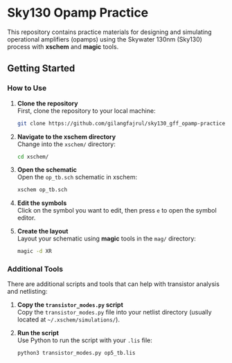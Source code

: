 
# Sky130 Opamp Practice

This repository contains practice materials for designing and simulating operational amplifiers (opamps) using the Skywater 130nm (Sky130) process with **xschem** and **magic** tools.

## Getting Started

### How to Use

1. **Clone the repository**  
   First, clone the repository to your local machine:
   ```bash
   git clone https://github.com/gilangfajrul/sky130_gff_opamp-practice.git
   ```

2. **Navigate to the xschem directory**  
   Change into the `xschem/` directory:
   ```bash
   cd xschem/
   ```

3. **Open the schematic**  
   Open the `op_tb.sch` schematic in xschem:
   ```bash
   xschem op_tb.sch
   ```

4. **Edit the symbols**  
   Click on the symbol you want to edit, then press `e` to open the symbol editor.

5. **Create the layout**  
   Layout your schematic using **magic** tools in the `mag/` directory:
   ```bash
   magic -d XR
   ```

### Additional Tools

There are additional scripts and tools that can help with transistor analysis and netlisting:

1. **Copy the `transistor_modes.py` script**  
   Copy the `transistor_modes.py` file into your netlist directory (usually located at `~/.xschem/simulations/`).

2. **Run the script**  
   Use Python to run the script with your `.lis` file:
   ```bash
   python3 transistor_modes.py op5_tb.lis
   ```
